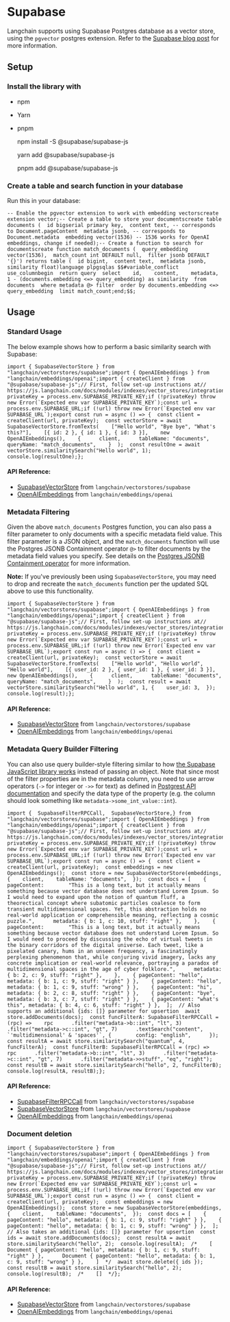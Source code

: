 Supabase
========

Langchain supports using Supabase Postgres database as a vector store, using the `pgvector` postgres extension. Refer to the [Supabase blog post](https://supabase.com/blog/openai-embeddings-postgres-vector) for more information.

Setup[](#setup "Direct link to Setup")
---------------------------------------

### Install the library with[](#install-the-library-with "Direct link to Install the library with")

*   npm
*   Yarn
*   pnpm

    npm install -S @supabase/supabase-js

    yarn add @supabase/supabase-js

    pnpm add @supabase/supabase-js

### Create a table and search function in your database[](#create-a-table-and-search-function-in-your-database "Direct link to Create a table and search function in your database")

Run this in your database:

    -- Enable the pgvector extension to work with embedding vectorscreate extension vector;-- Create a table to store your documentscreate table documents (  id bigserial primary key,  content text, -- corresponds to Document.pageContent  metadata jsonb, -- corresponds to Document.metadata  embedding vector(1536) -- 1536 works for OpenAI embeddings, change if needed);-- Create a function to search for documentscreate function match_documents (  query_embedding vector(1536),  match_count int DEFAULT null,  filter jsonb DEFAULT '{}') returns table (  id bigint,  content text,  metadata jsonb,  similarity float)language plpgsqlas $$#variable_conflict use_columnbegin  return query  select    id,    content,    metadata,    1 - (documents.embedding <=> query_embedding) as similarity  from documents  where metadata @> filter  order by documents.embedding <=> query_embedding  limit match_count;end;$$;

Usage[](#usage "Direct link to Usage")
---------------------------------------

### Standard Usage[](#standard-usage "Direct link to Standard Usage")

The below example shows how to perform a basic similarity search with Supabase:

    import { SupabaseVectorStore } from "langchain/vectorstores/supabase";import { OpenAIEmbeddings } from "langchain/embeddings/openai";import { createClient } from "@supabase/supabase-js";// First, follow set-up instructions at// https://js.langchain.com/docs/modules/indexes/vector_stores/integrations/supabaseconst privateKey = process.env.SUPABASE_PRIVATE_KEY;if (!privateKey) throw new Error(`Expected env var SUPABASE_PRIVATE_KEY`);const url = process.env.SUPABASE_URL;if (!url) throw new Error(`Expected env var SUPABASE_URL`);export const run = async () => {  const client = createClient(url, privateKey);  const vectorStore = await SupabaseVectorStore.fromTexts(    ["Hello world", "Bye bye", "What's this?"],    [{ id: 2 }, { id: 1 }, { id: 3 }],    new OpenAIEmbeddings(),    {      client,      tableName: "documents",      queryName: "match_documents",    }  );  const resultOne = await vectorStore.similaritySearch("Hello world", 1);  console.log(resultOne);};

#### API Reference:

*   [SupabaseVectorStore](/docs/api/vectorstores_supabase/classes/SupabaseVectorStore) from `langchain/vectorstores/supabase`
*   [OpenAIEmbeddings](/docs/api/embeddings_openai/classes/OpenAIEmbeddings) from `langchain/embeddings/openai`

### Metadata Filtering[](#metadata-filtering "Direct link to Metadata Filtering")

Given the above `match_documents` Postgres function, you can also pass a filter parameter to only documents with a specific metadata field value. This filter parameter is a JSON object, and the `match_documents` function will use the Postgres JSONB Containment operator `@>` to filter documents by the metadata field values you specify. See details on the [Postgres JSONB Containment operator](https://www.postgresql.org/docs/current/datatype-json.html#JSON-CONTAINMENT) for more information.

**Note:** If you've previously been using `SupabaseVectorStore`, you may need to drop and recreate the `match_documents` function per the updated SQL above to use this functionality.

    import { SupabaseVectorStore } from "langchain/vectorstores/supabase";import { OpenAIEmbeddings } from "langchain/embeddings/openai";import { createClient } from "@supabase/supabase-js";// First, follow set-up instructions at// https://js.langchain.com/docs/modules/indexes/vector_stores/integrations/supabaseconst privateKey = process.env.SUPABASE_PRIVATE_KEY;if (!privateKey) throw new Error(`Expected env var SUPABASE_PRIVATE_KEY`);const url = process.env.SUPABASE_URL;if (!url) throw new Error(`Expected env var SUPABASE_URL`);export const run = async () => {  const client = createClient(url, privateKey);  const vectorStore = await SupabaseVectorStore.fromTexts(    ["Hello world", "Hello world", "Hello world"],    [{ user_id: 2 }, { user_id: 1 }, { user_id: 3 }],    new OpenAIEmbeddings(),    {      client,      tableName: "documents",      queryName: "match_documents",    }  );  const result = await vectorStore.similaritySearch("Hello world", 1, {    user_id: 3,  });  console.log(result);};

#### API Reference:

*   [SupabaseVectorStore](/docs/api/vectorstores_supabase/classes/SupabaseVectorStore) from `langchain/vectorstores/supabase`
*   [OpenAIEmbeddings](/docs/api/embeddings_openai/classes/OpenAIEmbeddings) from `langchain/embeddings/openai`

### Metadata Query Builder Filtering[](#metadata-query-builder-filtering "Direct link to Metadata Query Builder Filtering")

You can also use query builder-style filtering similar to how [the Supabase JavaScript library works](https://supabase.com/docs/reference/javascript/using-filters) instead of passing an object. Note that since most of the filter properties are in the metadata column, you need to use arrow operators (`->` for integer or `->>` for text) as defined in [Postgrest API documentation](https://postgrest.org/en/stable/references/api/tables_views.html?highlight=operators#json-columns) and specify the data type of the property (e.g. the column should look something like `metadata->some_int_value::int`).

    import {  SupabaseFilterRPCCall,  SupabaseVectorStore,} from "langchain/vectorstores/supabase";import { OpenAIEmbeddings } from "langchain/embeddings/openai";import { createClient } from "@supabase/supabase-js";// First, follow set-up instructions at// https://js.langchain.com/docs/modules/indexes/vector_stores/integrations/supabaseconst privateKey = process.env.SUPABASE_PRIVATE_KEY;if (!privateKey) throw new Error(`Expected env var SUPABASE_PRIVATE_KEY`);const url = process.env.SUPABASE_URL;if (!url) throw new Error(`Expected env var SUPABASE_URL`);export const run = async () => {  const client = createClient(url, privateKey);  const embeddings = new OpenAIEmbeddings();  const store = new SupabaseVectorStore(embeddings, {    client,    tableName: "documents",  });  const docs = [    {      pageContent:        "This is a long text, but it actually means something because vector database does not understand Lorem Ipsum. So I would need to expand upon the notion of quantum fluff, a theorectical concept where subatomic particles coalesce to form transient multidimensional spaces. Yet, this abstraction holds no real-world application or comprehensible meaning, reflecting a cosmic puzzle.",      metadata: { b: 1, c: 10, stuff: "right" },    },    {      pageContent:        "This is a long text, but it actually means something because vector database does not understand Lorem Ipsum. So I would need to proceed by discussing the echo of virtual tweets in the binary corridors of the digital universe. Each tweet, like a pixelated canary, hums in an unseen frequency, a fascinatingly perplexing phenomenon that, while conjuring vivid imagery, lacks any concrete implication or real-world relevance, portraying a paradox of multidimensional spaces in the age of cyber folklore.",      metadata: { b: 2, c: 9, stuff: "right" },    },    { pageContent: "hello", metadata: { b: 1, c: 9, stuff: "right" } },    { pageContent: "hello", metadata: { b: 1, c: 9, stuff: "wrong" } },    { pageContent: "hi", metadata: { b: 2, c: 8, stuff: "right" } },    { pageContent: "bye", metadata: { b: 3, c: 7, stuff: "right" } },    { pageContent: "what's this", metadata: { b: 4, c: 6, stuff: "right" } },  ];  // Also supports an additional {ids: []} parameter for upsertion  await store.addDocuments(docs);  const funcFilterA: SupabaseFilterRPCCall = (rpc) =>    rpc      .filter("metadata->b::int", "lt", 3)      .filter("metadata->c::int", "gt", 7)      .textSearch("content", `'multidimensional' & 'spaces'`, {        config: "english",      });  const resultA = await store.similaritySearch("quantum", 4, funcFilterA);  const funcFilterB: SupabaseFilterRPCCall = (rpc) =>    rpc      .filter("metadata->b::int", "lt", 3)      .filter("metadata->c::int", "gt", 7)      .filter("metadata->>stuff", "eq", "right");  const resultB = await store.similaritySearch("hello", 2, funcFilterB);  console.log(resultA, resultB);};

#### API Reference:

*   [SupabaseFilterRPCCall](/docs/api/vectorstores_supabase/types/SupabaseFilterRPCCall) from `langchain/vectorstores/supabase`
*   [SupabaseVectorStore](/docs/api/vectorstores_supabase/classes/SupabaseVectorStore) from `langchain/vectorstores/supabase`
*   [OpenAIEmbeddings](/docs/api/embeddings_openai/classes/OpenAIEmbeddings) from `langchain/embeddings/openai`

### Document deletion[](#document-deletion "Direct link to Document deletion")

    import { SupabaseVectorStore } from "langchain/vectorstores/supabase";import { OpenAIEmbeddings } from "langchain/embeddings/openai";import { createClient } from "@supabase/supabase-js";// First, follow set-up instructions at// https://js.langchain.com/docs/modules/indexes/vector_stores/integrations/supabaseconst privateKey = process.env.SUPABASE_PRIVATE_KEY;if (!privateKey) throw new Error(`Expected env var SUPABASE_PRIVATE_KEY`);const url = process.env.SUPABASE_URL;if (!url) throw new Error(`Expected env var SUPABASE_URL`);export const run = async () => {  const client = createClient(url, privateKey);  const embeddings = new OpenAIEmbeddings();  const store = new SupabaseVectorStore(embeddings, {    client,    tableName: "documents",  });  const docs = [    { pageContent: "hello", metadata: { b: 1, c: 9, stuff: "right" } },    { pageContent: "hello", metadata: { b: 1, c: 9, stuff: "wrong" } },  ];  // Also takes an additional {ids: []} parameter for upsertion  const ids = await store.addDocuments(docs);  const resultA = await store.similaritySearch("hello", 2);  console.log(resultA);  /*    [      Document { pageContent: "hello", metadata: { b: 1, c: 9, stuff: "right" } },      Document { pageContent: "hello", metadata: { b: 1, c: 9, stuff: "wrong" } },    ]  */  await store.delete({ ids });  const resultB = await store.similaritySearch("hello", 2);  console.log(resultB);  /*    []  */};

#### API Reference:

*   [SupabaseVectorStore](/docs/api/vectorstores_supabase/classes/SupabaseVectorStore) from `langchain/vectorstores/supabase`
*   [OpenAIEmbeddings](/docs/api/embeddings_openai/classes/OpenAIEmbeddings) from `langchain/embeddings/openai`